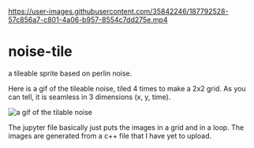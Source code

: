 

https://user-images.githubusercontent.com/35842246/187792528-57c856a7-c801-4a06-b957-8554c7dd275e.mp4

# noise-tile
a tileable sprite based on perlin noise.

Here is a gif of the tileable noise, tiled 4 times to make a 2x2 grid. As you can tell, it is seamless in 3 dimensions (x, y, time).


![a gif of the tilable noise](https://media.giphy.com/media/jzdgMiFhMxjIb92ffg/giphy-downsized-large.gif)


The jupyter file basically just puts the images in a grid and in a loop. The images are generated from a c++ file that I have yet to upload.
